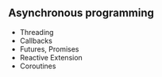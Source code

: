 ## Asynchronous programming
- Threading
- Callbacks
- Futures, Promises
- Reactive Extension
- Coroutines